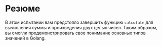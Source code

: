 # Резюме

В этом испытании вам предстояло завершить функцию `calculate` для вычисления суммы и произведения двух целых чисел. Таким образом, вы смогли продемонстрировать свое понимание основных типов значений в Golang.
